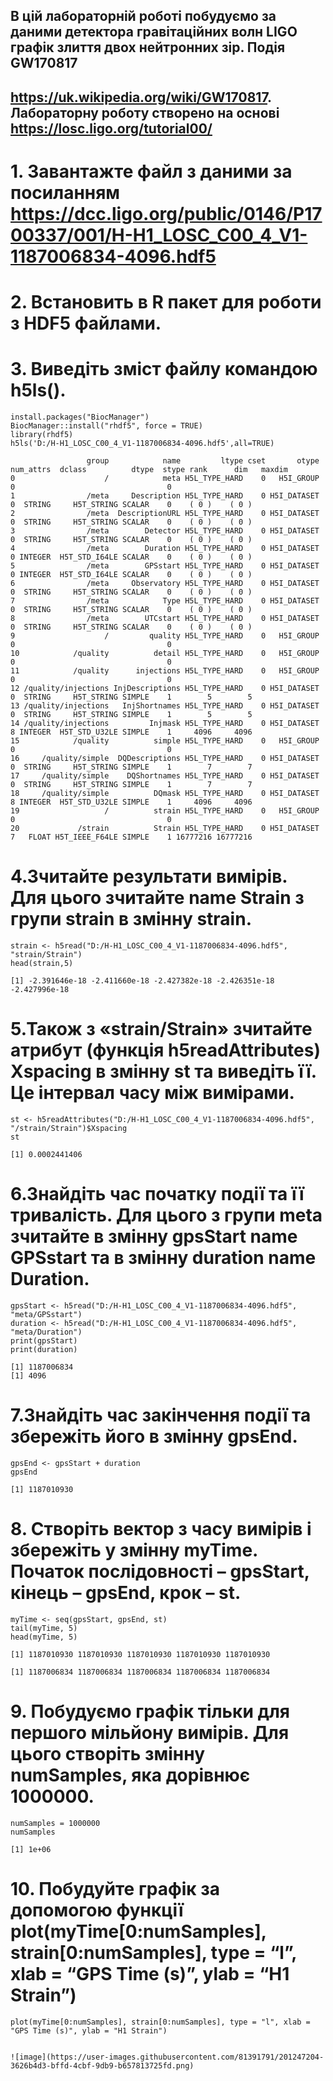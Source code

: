 ## В цій лабораторній роботі побудуємо за даними детектора гравітаційних волн LIGO графік злиття двох нейтронних зір. Подія GW170817 
## https://uk.wikipedia.org/wiki/GW170817. Лабораторну роботу створено на основі https://losc.ligo.org/tutorial00/
# 1. Завантажте файл з даними за посиланням https://dcc.ligo.org/public/0146/P1700337/001/H-H1_LOSC_C00_4_V1-1187006834-4096.hdf5 
# 2. Встановить в R пакет для роботи з HDF5 файлами.
# 3. Виведіть зміст файлу командою h5ls().

```{r}
install.packages("BiocManager")
BiocManager::install("rhdf5", force = TRUE)
library(rhdf5)
h5ls('D:/H-H1_LOSC_C00_4_V1-1187006834-4096.hdf5',all=TRUE)

                 group            name         ltype cset       otype num_attrs  dclass          dtype  stype rank      dim   maxdim
0                    /            meta H5L_TYPE_HARD    0   H5I_GROUP         0                                  0                  
1                /meta     Description H5L_TYPE_HARD    0 H5I_DATASET         0  STRING     H5T_STRING SCALAR    0    ( 0 )    ( 0 )
2                /meta  DescriptionURL H5L_TYPE_HARD    0 H5I_DATASET         0  STRING     H5T_STRING SCALAR    0    ( 0 )    ( 0 )
3                /meta        Detector H5L_TYPE_HARD    0 H5I_DATASET         0  STRING     H5T_STRING SCALAR    0    ( 0 )    ( 0 )
4                /meta        Duration H5L_TYPE_HARD    0 H5I_DATASET         0 INTEGER  H5T_STD_I64LE SCALAR    0    ( 0 )    ( 0 )
5                /meta        GPSstart H5L_TYPE_HARD    0 H5I_DATASET         0 INTEGER  H5T_STD_I64LE SCALAR    0    ( 0 )    ( 0 )
6                /meta     Observatory H5L_TYPE_HARD    0 H5I_DATASET         0  STRING     H5T_STRING SCALAR    0    ( 0 )    ( 0 )
7                /meta            Type H5L_TYPE_HARD    0 H5I_DATASET         0  STRING     H5T_STRING SCALAR    0    ( 0 )    ( 0 )
8                /meta        UTCstart H5L_TYPE_HARD    0 H5I_DATASET         0  STRING     H5T_STRING SCALAR    0    ( 0 )    ( 0 )
9                    /         quality H5L_TYPE_HARD    0   H5I_GROUP         0                                  0                  
10            /quality          detail H5L_TYPE_HARD    0   H5I_GROUP         0                                  0                  
11            /quality      injections H5L_TYPE_HARD    0   H5I_GROUP         0                                  0                  
12 /quality/injections InjDescriptions H5L_TYPE_HARD    0 H5I_DATASET         0  STRING     H5T_STRING SIMPLE    1        5        5
13 /quality/injections   InjShortnames H5L_TYPE_HARD    0 H5I_DATASET         0  STRING     H5T_STRING SIMPLE    1        5        5
14 /quality/injections         Injmask H5L_TYPE_HARD    0 H5I_DATASET         8 INTEGER  H5T_STD_U32LE SIMPLE    1     4096     4096
15            /quality          simple H5L_TYPE_HARD    0   H5I_GROUP         0                                  0                  
16     /quality/simple  DQDescriptions H5L_TYPE_HARD    0 H5I_DATASET         0  STRING     H5T_STRING SIMPLE    1        7        7
17     /quality/simple    DQShortnames H5L_TYPE_HARD    0 H5I_DATASET         0  STRING     H5T_STRING SIMPLE    1        7        7
18     /quality/simple          DQmask H5L_TYPE_HARD    0 H5I_DATASET         8 INTEGER  H5T_STD_U32LE SIMPLE    1     4096     4096
19                   /          strain H5L_TYPE_HARD    0   H5I_GROUP         0                                  0                  
20             /strain          Strain H5L_TYPE_HARD    0 H5I_DATASET         7   FLOAT H5T_IEEE_F64LE SIMPLE    1 16777216 16777216
```
# 4.Зчитайте результати вимірів. Для цього зчитайте name Strain з групи strain в змінну strain.
```{r}
strain <- h5read("D:/H-H1_LOSC_C00_4_V1-1187006834-4096.hdf5", "strain/Strain")
head(strain,5)

[1] -2.391646e-18 -2.411660e-18 -2.427382e-18 -2.426351e-18 -2.427996e-18
```
# 5.Також з «strain/Strain» зчитайте атрибут (функція h5readAttributes) Xspacing в змінну st та виведіть її. Це інтервал часу між вимірами.
```{r}
st <- h5readAttributes("D:/H-H1_LOSC_C00_4_V1-1187006834-4096.hdf5", "/strain/Strain")$Xspacing
st

[1] 0.0002441406
```
# 6.Знайдіть час початку події та її тривалість. Для цього з групи meta зчитайте в змінну gpsStart name GPSstart та в змінну duration name Duration.
```{r}
gpsStart <- h5read("D:/H-H1_LOSC_C00_4_V1-1187006834-4096.hdf5", "meta/GPSstart")
duration <- h5read("D:/H-H1_LOSC_C00_4_V1-1187006834-4096.hdf5", "meta/Duration")
print(gpsStart)
print(duration)

[1] 1187006834
[1] 4096
```
# 7.Знайдіть час закінчення події та збережіть його в змінну gpsEnd.
```{r}
gpsEnd <- gpsStart + duration
gpsEnd

[1] 1187010930
```
# 8. Створіть вектор з часу вимірів і збережіть у змінну myTime. Початок послідовності – gpsStart, кінець – gpsEnd, крок – st.
```{r}
myTime <- seq(gpsStart, gpsEnd, st)
tail(myTime, 5)
head(myTime, 5)

[1] 1187010930 1187010930 1187010930 1187010930 1187010930

[1] 1187006834 1187006834 1187006834 1187006834 1187006834
```
# 9. Побудуємо графік тільки для першого мільйону вимірів. Для цього створіть змінну numSamples, яка дорівнює 1000000.
```{r}
numSamples = 1000000
numSamples

[1] 1e+06
```
# 10. Побудуйте графік за допомогою функції plot(myTime[0:numSamples], strain[0:numSamples], type = “l”, xlab = “GPS Time (s)”, ylab = “H1 Strain”)
```{r}
plot(myTime[0:numSamples], strain[0:numSamples], type = "l", xlab = "GPS Time (s)", ylab = "H1 Strain")


![image](https://user-images.githubusercontent.com/81391791/201247204-3626b4d3-bffd-4cbf-9db9-b657813725fd.png)


```
